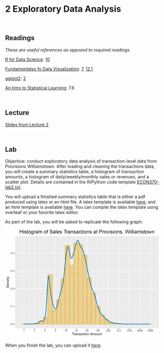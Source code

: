 # 2 Exploratory Data Analysis

<br>

## Readings  

_These are useful references as opposed to required readings._

[R for Data Science](https://r4ds.hadley.nz/): [10](https://r4ds.hadley.nz/eda)  

[Fundamentalso fo Data Visualization]([https://r4ds.hadley.nz/](https://clauswilke.com/dataviz/index.html)): [7](https://clauswilke.com/dataviz/histograms-density-plots.html), [12.1](https://clauswilke.com/dataviz/visualizing-associations.html)

[ggplot2](https://ggplot2-book.org/): [2](https://ggplot2-book.org/getting-started)  

[An Intro to Statistical Learning](https://www.statlearning.com/):  7.6   

<br>

## Lecture 

[Slides from Lecture 2](https://pjakiela.github.io/ECON370/ECON370-L2-EDA-2024-09-12.pdf)

<br>

## Lab  

Objective:  conduct exploratory data analysis of transaction-level data from Provisions Williamstown.  After loading and cleaning the 
transactions data, you will create a summary statistics table, a histogram of transaction amounts, a histogram of daily/weekly/monthly sales or revenues, 
and a scatter plot.  Details are contained in the R/Python code template [ECON370-lab2.txt](ECON370-lab2.txt).  

You will upload a finished summary statistics table that is either a pdf produced using latex or an html file.  A latex template is available [here](ECON370-table-template.tex), and an html template is available [here](ECON370-html-table-template.txt).  You can compile the latex template using overleaf or your favorite latex editor.  

As part of the lab, you will be asked to replicate the following graph:  

![provisions-histogram](ECON370-transactions-hist.png)  

When you finish the lab, you can upload it [here](https://www.gradescope.com/courses/854937/assignments/4954480/).  
